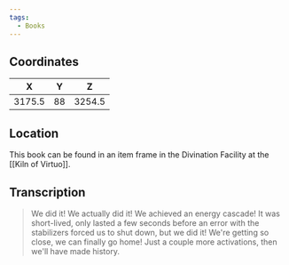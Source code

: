 ```yaml
---
tags:
  - Books
---
```


## Coordinates
| **X**  | **Y** | **Z**  |
| :----: | :---: | :----: |
| 3175.5 |  88   | 3254.5 |

## Location
This book can be found in an item frame in the Divination Facility at the [[Kiln of Virtuo]].

## Transcription
> We did it! We actually did it! We achieved an energy cascade! It was short-lived, only lasted a few seconds before an error with the stabilizers forced us to shut down, but we did it! We're getting so close, we can finally go home! Just a couple more activations, then we'll have made history.

